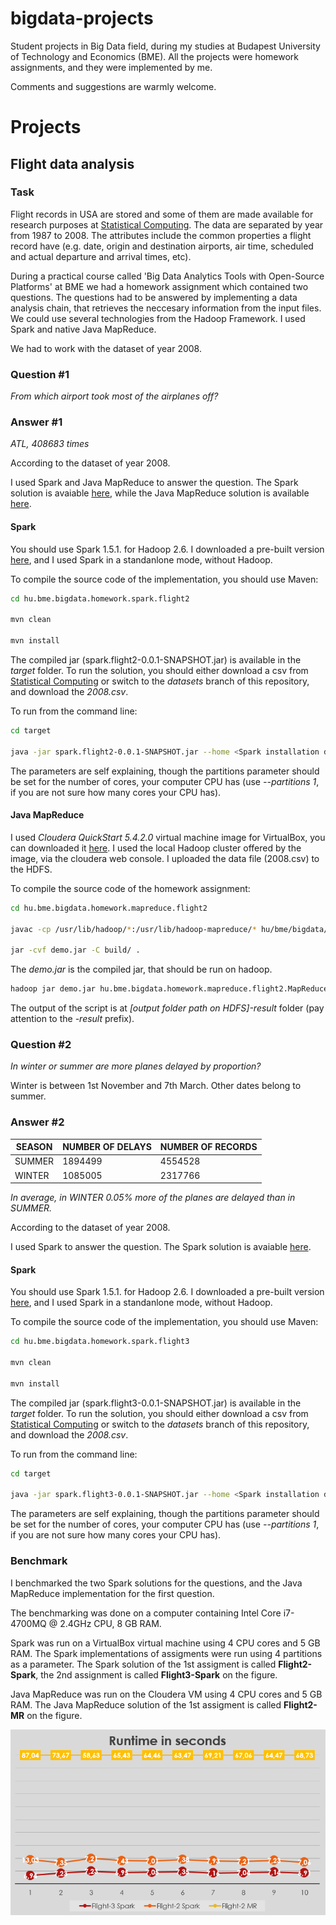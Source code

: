 # bigdata-projects
Student projects in Big Data field, during my studies at Budapest University of Technology and Economics (BME).
All the projects were homework assignments, and they were implemented by me.

Comments and suggestions are warmly welcome.

# Projects
## Flight data analysis

### Task

Flight records in USA are stored and some of them are made available for research purposes at [Statistical Computing](http://stat-computing.org/dataexpo/2009/the-data.html). The data are separated by year from 1987 to 2008. The attributes include the common properties a flight record have (e.g. date, origin and destination airports, air time, scheduled and actual departure and arrival times, etc).

During a practical course called 'Big Data Analytics Tools with Open-Source Platforms' at BME we had a homework assignment which contained two questions. The questions had to be answered by implementing a data analysis chain, that retrieves the neccesary information from the input files. We could use several technologies from the Hadoop Framework. I used Spark and native Java MapReduce.

We had to work with the dataset of year 2008.

### Question #1

*From which airport took most of the airplanes off?*

### Answer #1

*ATL, 408683 times*

According to the dataset of year 2008.

I used Spark and Java MapReduce to answer the question. The Spark solution is avaiable [here](https://github.com/benedekh/bigdata-projects/tree/master/hu.bme.bigdata.homework.spark.flight2/), while the Java MapReduce solution is available [here](https://github.com/benedekh/bigdata-projects/tree/master/hu.bme.bigdata.homework.mapreduce.flight2/).

#### Spark

You should use Spark 1.5.1. for Hadoop 2.6. I downloaded a pre-built version [here](http://spark.apache.org/downloads.html), and I used Spark in a standanlone mode, without Hadoop.

To compile the source code of the implementation, you should use Maven:

```bash
cd hu.bme.bigdata.homework.spark.flight2

mvn clean

mvn install
```

The compiled jar (spark.flight2-0.0.1-SNAPSHOT.jar) is available in the *target* folder. To run the solution, you should either download a csv from [Statistical Computing](http://stat-computing.org/dataexpo/2009/the-data.html) or switch to the *datasets* branch of this repository, and download the *2008.csv*.

To run from the command line:

```bash
cd target

java -jar spark.flight2-0.0.1-SNAPSHOT.jar --home <Spark installation directory> --data <2008.csv path> --partitions <number of partitions>
```

The parameters are self explaining, though the partitions parameter should be set for the number of cores, your computer CPU has (use *--partitions 1*, if you are not sure how many cores your CPU has).


#### Java MapReduce

I used *Cloudera QuickStart 5.4.2.0* virtual machine image for VirtualBox, you can downloaded it [here](http://www.cloudera.com/content/www/en-us/downloads/quickstart_vms/5-4.html). I used the local Hadoop cluster offered by the image, via the cloudera web console. I uploaded the data file (2008.csv) to the HDFS.

To compile the source code of the homework assignment:

```bash
cd hu.bme.bigdata.homework.mapreduce.flight2

javac -cp /usr/lib/hadoop/*:/usr/lib/hadoop-mapreduce/* hu/bme/bigdata/homework/mapreduce/flight2/*.java hu/bme/bigdata/homework/mapreduce/flight2/mappers/*.java hu/bme/bigdata/homework/mapreduce/flight2/reducers/*.java -d build -Xlint

jar -cvf demo.jar -C build/ .
```

The *demo.jar* is the compiled jar, that should be run on hadoop.

```bash
hadoop jar demo.jar hu.bme.bigdata.homework.mapreduce.flight2.MapReduceApplication <2008.csv path on HDFS> <output folder path on HDFS>
```

The output of the script is at *[output folder path on HDFS]-result* folder (pay attention to the *-result* prefix).


### Question #2

*In winter or summer are more planes delayed by proportion?*

Winter is between 1st November and 7th March. Other dates belong to summer.

### Answer #2

|SEASON|NUMBER OF DELAYS|NUMBER OF RECORDS|
|--------|------------------|-------------------|
|SUMMER|1894499|4554528|
|WINTER|1085005|2317766|

*In average, in WINTER 0.05% more of the planes are delayed than in SUMMER.*

According to the dataset of year 2008.

I used Spark to answer the question. The Spark solution is avaiable [here](https://github.com/benedekh/bigdata-projects/tree/master/hu.bme.bigdata.homework.spark.flight3/).

#### Spark

You should use Spark 1.5.1. for Hadoop 2.6. I downloaded a pre-built version [here](http://spark.apache.org/downloads.html), and I used Spark in a standanlone mode, without Hadoop.

To compile the source code of the implementation, you should use Maven:

```bash
cd hu.bme.bigdata.homework.spark.flight3

mvn clean

mvn install
```

The compiled jar (spark.flight3-0.0.1-SNAPSHOT.jar) is available in the *target* folder. To run the solution, you should either download a csv from [Statistical Computing](http://stat-computing.org/dataexpo/2009/the-data.html) or switch to the *datasets* branch of this repository, and download the *2008.csv*.

To run from the command line:

```bash
cd target

java -jar spark.flight3-0.0.1-SNAPSHOT.jar --home <Spark installation directory> --data <2008.csv path> --partitions <number of partitions>
```

The parameters are self explaining, though the partitions parameter should be set for the number of cores, your computer CPU has (use *--partitions 1*, if you are not sure how many cores your CPU has).


### Benchmark

I benchmarked the two Spark solutions for the questions, and the Java MapReduce implementation for the first question.

The benchmarking was done on a computer containing Intel Core i7-4700MQ @ 2.4GHz CPU, 8 GB RAM. 

Spark was run on a VirtualBox virtual machine using 4 CPU cores and 5 GB RAM. The Spark implementations of assigments were run using 4 partitions as a parameter. The Spark solution of the 1st assigment is called **Flight2-Spark**, the 2nd assignment is called **Flight3-Spark** on the figure.

Java MapReduce was run on the Cloudera VM using 4 CPU cores and 5 GB RAM. The Java MapReduce solution of the 1st assigment is called **Flight2-MR** on the figure.

[![](images/benchmark.png)](images/benchmark.png)

